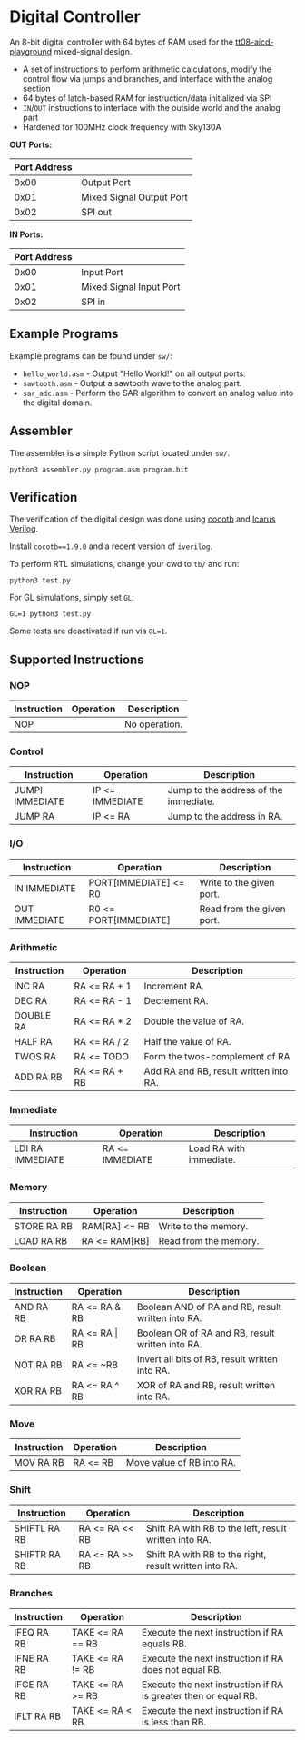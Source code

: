 # Digital Controller

An 8-bit digital controller with 64 bytes of RAM used for the [tt08-aicd-playground](https://github.com/mole99/tt08-aicd-playground) mixed-signal design.

- A set of instructions to perform arithmetic calculations, modify the control flow via jumps and branches, and interface with the analog section
- 64 bytes of latch-based RAM for instruction/data initialized via SPI
- `IN`/`OUT` instructions to interface with the outside world and the analog part
- Hardened for 100MHz clock frequency with Sky130A

**OUT Ports:**

| Port Address                   |                    |
|--------------------|--------------------|
| 0x00                   | Output Port                   |
| 0x01                   | Mixed Signal Output Port                   |
| 0x02                   | SPI out                   |

**IN Ports:**

| Port Address                   |                    |
|--------------------|--------------------|
| 0x00                   | Input Port                   |
| 0x01                   | Mixed Signal Input Port                   |
| 0x02                   | SPI in                   |


## Example Programs

Example programs can be found under `sw/`:

- `hello_world.asm` - Output "Hello World!" on all output ports.
- `sawtooth.asm` - Output a sawtooth wave to the analog part.
- `sar_adc.asm` - Perform the SAR algorithm to convert an analog value into the digital domain.

## Assembler

The assembler is a simple Python script located under `sw/`. 

```
python3 assembler.py program.asm program.bit
```

## Verification

The verification of the digital design was done using [cocotb](https://www.cocotb.org/) and [Icarus Verilog](https://github.com/steveicarus/iverilog).

Install `cocotb==1.9.0` and a recent version of `iverilog`.

To perform RTL simulations, change your cwd to `tb/` and run:

```
python3 test.py
```

For GL simulations, simply set `GL`:

```
GL=1 python3 test.py
```

Some tests are deactivated if run via `GL=1`.

## Supported Instructions

### NOP
|Instruction|Operation|Description|
|-----------|---------|-----------|
|NOP ||No operation.|
### Control
|Instruction|Operation|Description|
|-----------|---------|-----------|
|JUMPI IMMEDIATE|IP <= IMMEDIATE|Jump to the address of the immediate.|
|JUMP RA|IP <= RA|Jump to the address in RA.|
### I/O
|Instruction|Operation|Description|
|-----------|---------|-----------|
|IN IMMEDIATE|PORT\[IMMEDIATE\] <= R0|Write to the given port.|
|OUT IMMEDIATE|R0 <= PORT\[IMMEDIATE\]|Read from the given port.|
### Arithmetic
|Instruction|Operation|Description|
|-----------|---------|-----------|
|INC RA|RA <= RA + 1|Increment RA.|
|DEC RA|RA <= RA - 1|Decrement RA.|
|DOUBLE RA|RA <= RA * 2|Double the value of RA.|
|HALF RA|RA <= RA / 2|Half the value of RA.|
|TWOS RA|RA <= TODO|Form the twos-complement of RA|
|ADD RA RB|RA <= RA + RB|Add RA and RB, result written into RA.|
### Immediate
|Instruction|Operation|Description|
|-----------|---------|-----------|
|LDI RA IMMEDIATE|RA <= IMMEDIATE|Load RA with immediate.|
### Memory
|Instruction|Operation|Description|
|-----------|---------|-----------|
|STORE RA RB|RAM[RA] <= RB|Write to the memory.|
|LOAD RA RB|RA <= RAM[RB]|Read from the memory.|
### Boolean
|Instruction|Operation|Description|
|-----------|---------|-----------|
|AND RA RB|RA <= RA & RB|Boolean AND of RA and RB, result written into RA.|
|OR RA RB|RA <= RA \| RB|Boolean OR of RA and RB, result written into RA.|
|NOT RA RB|RA <= ~RB|Invert all bits of RB, result written into RA.|
|XOR RA RB|RA <= RA ^ RB|XOR of RA and RB, result written into RA.|
### Move
|Instruction|Operation|Description|
|-----------|---------|-----------|
|MOV RA RB|RA <= RB|Move value of RB into RA.|
### Shift
|Instruction|Operation|Description|
|-----------|---------|-----------|
|SHIFTL RA RB|RA <= RA << RB|Shift RA with RB to the left, result written into RA.|
|SHIFTR RA RB|RA <= RA >> RB|Shift RA with RB to the right, result written into RA.|
### Branches
|Instruction|Operation|Description|
|-----------|---------|-----------|
|IFEQ RA RB|TAKE <= RA == RB|Execute the next instruction if RA equals RB.|
|IFNE RA RB|TAKE <= RA != RB|Execute the next instruction if RA does not equal RB.|
|IFGE RA RB|TAKE <= RA >= RB|Execute the next instruction if RA is greater then or equal RB.|
|IFLT RA RB|TAKE <= RA < RB|Execute the next instruction if RA is less than RB.|